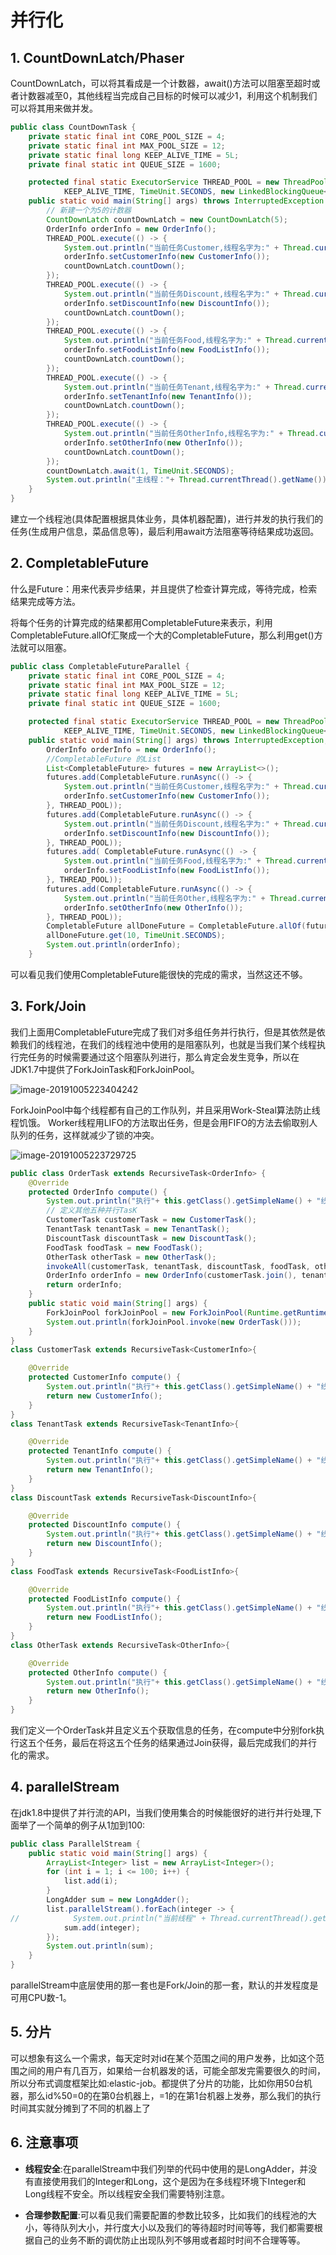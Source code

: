 # 并行化

##  1. CountDownLatch/Phaser

CountDownLatch，可以将其看成是一个计数器，await()方法可以阻塞至超时或者计数器减至0，其他线程当完成自己目标的时候可以减少1，利用这个机制我们可以将其用来做并发。

```java
public class CountDownTask {
    private static final int CORE_POOL_SIZE = 4;
    private static final int MAX_POOL_SIZE = 12;
    private static final long KEEP_ALIVE_TIME = 5L;
    private final static int QUEUE_SIZE = 1600;

    protected final static ExecutorService THREAD_POOL = new ThreadPoolExecutor(CORE_POOL_SIZE, MAX_POOL_SIZE,
            KEEP_ALIVE_TIME, TimeUnit.SECONDS, new LinkedBlockingQueue<>(QUEUE_SIZE));
    public static void main(String[] args) throws InterruptedException {
        // 新建一个为5的计数器
        CountDownLatch countDownLatch = new CountDownLatch(5);
        OrderInfo orderInfo = new OrderInfo();
        THREAD_POOL.execute(() -> {
            System.out.println("当前任务Customer,线程名字为:" + Thread.currentThread().getName());
            orderInfo.setCustomerInfo(new CustomerInfo());
            countDownLatch.countDown();
        });
        THREAD_POOL.execute(() -> {
            System.out.println("当前任务Discount,线程名字为:" + Thread.currentThread().getName());
            orderInfo.setDiscountInfo(new DiscountInfo());
            countDownLatch.countDown();
        });
        THREAD_POOL.execute(() -> {
            System.out.println("当前任务Food,线程名字为:" + Thread.currentThread().getName());
            orderInfo.setFoodListInfo(new FoodListInfo());
            countDownLatch.countDown();
        });
        THREAD_POOL.execute(() -> {
            System.out.println("当前任务Tenant,线程名字为:" + Thread.currentThread().getName());
            orderInfo.setTenantInfo(new TenantInfo());
            countDownLatch.countDown();
        });
        THREAD_POOL.execute(() -> {
            System.out.println("当前任务OtherInfo,线程名字为:" + Thread.currentThread().getName());
            orderInfo.setOtherInfo(new OtherInfo());
            countDownLatch.countDown();
        });
        countDownLatch.await(1, TimeUnit.SECONDS);
        System.out.println("主线程："+ Thread.currentThread().getName());
    }
}
```

建立一个线程池(具体配置根据具体业务，具体机器配置)，进行并发的执行我们的任务(生成用户信息，菜品信息等)，最后利用await方法阻塞等待结果成功返回。

## 2. CompletableFuture

什么是Future：用来代表异步结果，并且提供了检查计算完成，等待完成，检索结果完成等方法。

将每个任务的计算完成的结果都用CompletableFuture来表示，利用CompletableFuture.allOf汇聚成一个大的CompletableFuture，那么利用get()方法就可以阻塞。

```java
public class CompletableFutureParallel {
    private static final int CORE_POOL_SIZE = 4;
    private static final int MAX_POOL_SIZE = 12;
    private static final long KEEP_ALIVE_TIME = 5L;
    private final static int QUEUE_SIZE = 1600;

    protected final static ExecutorService THREAD_POOL = new ThreadPoolExecutor(CORE_POOL_SIZE, MAX_POOL_SIZE,
            KEEP_ALIVE_TIME, TimeUnit.SECONDS, new LinkedBlockingQueue<>(QUEUE_SIZE));
    public static void main(String[] args) throws InterruptedException, ExecutionException, TimeoutException {
        OrderInfo orderInfo = new OrderInfo();
        //CompletableFuture 的List
        List<CompletableFuture> futures = new ArrayList<>();
        futures.add(CompletableFuture.runAsync(() -> {
            System.out.println("当前任务Customer,线程名字为:" + Thread.currentThread().getName());
            orderInfo.setCustomerInfo(new CustomerInfo());
        }, THREAD_POOL));
        futures.add(CompletableFuture.runAsync(() -> {
            System.out.println("当前任务Discount,线程名字为:" + Thread.currentThread().getName());
            orderInfo.setDiscountInfo(new DiscountInfo());
        }, THREAD_POOL));
        futures.add( CompletableFuture.runAsync(() -> {
            System.out.println("当前任务Food,线程名字为:" + Thread.currentThread().getName());
            orderInfo.setFoodListInfo(new FoodListInfo());
        }, THREAD_POOL));
        futures.add(CompletableFuture.runAsync(() -> {
            System.out.println("当前任务Other,线程名字为:" + Thread.currentThread().getName());
            orderInfo.setOtherInfo(new OtherInfo());
        }, THREAD_POOL));
        CompletableFuture allDoneFuture = CompletableFuture.allOf(futures.toArray(new CompletableFuture[futures.size()]));
        allDoneFuture.get(10, TimeUnit.SECONDS);
        System.out.println(orderInfo);
    }
```

可以看见我们使用CompletableFuture能很快的完成的需求，当然这还不够。

## 3. Fork/Join

我们上面用CompletableFuture完成了我们对多组任务并行执行，但是其依然是依赖我们的线程池，在我们的线程池中使用的是阻塞队列，也就是当我们某个线程执行完任务的时候需要通过这个阻塞队列进行，那么肯定会发生竞争，所以在JDK1.7中提供了ForkJoinTask和ForkJoinPool。



![image-20191005223404242](assets/image-20191005223404242.png)

ForkJoinPool中每个线程都有自己的工作队列，并且采用Work-Steal算法防止线程饥饿。 Worker线程用LIFO的方法取出任务，但是会用FIFO的方法去偷取别人队列的任务，这样就减少了锁的冲突。



![image-20191005223729725](assets/image-20191005223729725.png)

```java
public class OrderTask extends RecursiveTask<OrderInfo> {
    @Override
    protected OrderInfo compute() {
        System.out.println("执行"+ this.getClass().getSimpleName() + "线程名字为:" + Thread.currentThread().getName());
        // 定义其他五种并行TasK
        CustomerTask customerTask = new CustomerTask();
        TenantTask tenantTask = new TenantTask();
        DiscountTask discountTask = new DiscountTask();
        FoodTask foodTask = new FoodTask();
        OtherTask otherTask = new OtherTask();
        invokeAll(customerTask, tenantTask, discountTask, foodTask, otherTask);
        OrderInfo orderInfo = new OrderInfo(customerTask.join(), tenantTask.join(), discountTask.join(), foodTask.join(), otherTask.join());
        return orderInfo;
    }
    public static void main(String[] args) {
        ForkJoinPool forkJoinPool = new ForkJoinPool(Runtime.getRuntime().availableProcessors() -1 );
        System.out.println(forkJoinPool.invoke(new OrderTask()));
    }
}
class CustomerTask extends RecursiveTask<CustomerInfo>{

    @Override
    protected CustomerInfo compute() {
        System.out.println("执行"+ this.getClass().getSimpleName() + "线程名字为:" + Thread.currentThread().getName());
        return new CustomerInfo();
    }
}
class TenantTask extends RecursiveTask<TenantInfo>{

    @Override
    protected TenantInfo compute() {
        System.out.println("执行"+ this.getClass().getSimpleName() + "线程名字为:" + Thread.currentThread().getName());
        return new TenantInfo();
    }
}
class DiscountTask extends RecursiveTask<DiscountInfo>{

    @Override
    protected DiscountInfo compute() {
        System.out.println("执行"+ this.getClass().getSimpleName() + "线程名字为:" + Thread.currentThread().getName());
        return new DiscountInfo();
    }
}
class FoodTask extends RecursiveTask<FoodListInfo>{

    @Override
    protected FoodListInfo compute() {
        System.out.println("执行"+ this.getClass().getSimpleName() + "线程名字为:" + Thread.currentThread().getName());
        return new FoodListInfo();
    }
}
class OtherTask extends RecursiveTask<OtherInfo>{

    @Override
    protected OtherInfo compute() {
        System.out.println("执行"+ this.getClass().getSimpleName() + "线程名字为:" + Thread.currentThread().getName());
        return new OtherInfo();
    }
}
```

我们定义一个OrderTask并且定义五个获取信息的任务，在compute中分别fork执行这五个任务，最后在将这五个任务的结果通过Join获得，最后完成我们的并行化的需求。

## 4. parallelStream

在jdk1.8中提供了并行流的API，当我们使用集合的时候能很好的进行并行处理,下面举了一个简单的例子从1加到100:

```java
public class ParallelStream {
    public static void main(String[] args) {
        ArrayList<Integer> list = new ArrayList<Integer>();
        for (int i = 1; i <= 100; i++) {
            list.add(i);
        }
        LongAdder sum = new LongAdder();
        list.parallelStream().forEach(integer -> {
//            System.out.println("当前线程" + Thread.currentThread().getName());
            sum.add(integer);
        });
        System.out.println(sum);
    }
}
```

parallelStream中底层使用的那一套也是Fork/Join的那一套，默认的并发程度是可用CPU数-1。

## 5. 分片

可以想象有这么一个需求，每天定时对id在某个范围之间的用户发券，比如这个范围之间的用户有几百万，如果给一台机器发的话，可能全部发完需要很久的时间，所以分布式调度框架比如:elastic-job。都提供了分片的功能，比如你用50台机器，那么id%50=0的在第0台机器上，=1的在第1台机器上发券，那么我们的执行时间其实就分摊到了不同的机器上了



## 6. 注意事项

- **线程安全**:在parallelStream中我们列举的代码中使用的是LongAdder，并没有直接使用我们的Integer和Long，这个是因为在多线程环境下Integer和Long线程不安全。所以线程安全我们需要特别注意。

- **合理参数配置**:可以看见我们需要配置的参数比较多，比如我们的线程池的大小，等待队列大小，并行度大小以及我们的等待超时时间等等，我们都需要根据自己的业务不断的调优防止出现队列不够用或者超时时间不合理等等。

